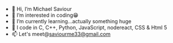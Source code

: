 - 👋 Hi, I’m Michael Saviour
- 👀 I’m interested in coding😁
- 🌱 I’m currently learning...actually something huge
- 💟 I code in C, C++, Python, JavaScript, nodereact, CSS & Html 5
- 📫 Let's meet@saviourme33@gmail.com 

<!---
saviour623/saviour623 is a ✨ special ✨ repository because its `README.md` (this file) appears on your GitHub profile.
You can click the Preview link to take a look at your changes.
--->
